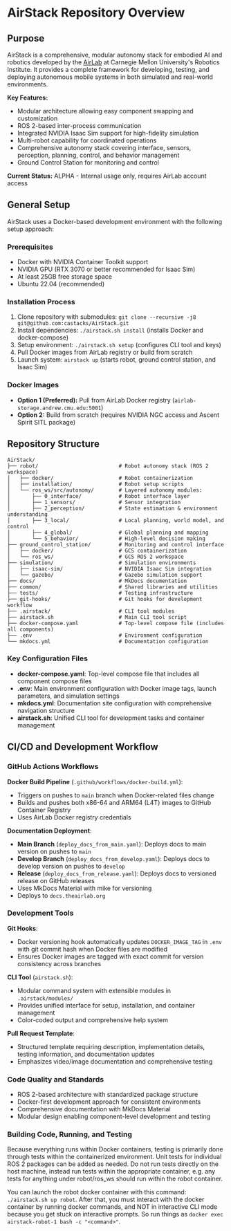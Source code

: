 # AirStack Repository Overview

## Purpose

AirStack is a comprehensive, modular autonomy stack for embodied AI and robotics developed by the [AirLab](https://theairlab.org) at Carnegie Mellon University's Robotics Institute. It provides a complete framework for developing, testing, and deploying autonomous mobile systems in both simulated and real-world environments.

**Key Features:**
- Modular architecture allowing easy component swapping and customization
- ROS 2-based inter-process communication
- Integrated NVIDIA Isaac Sim support for high-fidelity simulation
- Multi-robot capability for coordinated operations
- Comprehensive autonomy stack covering interface, sensors, perception, planning, control, and behavior management
- Ground Control Station for monitoring and control

**Current Status:** ALPHA - Internal usage only, requires AirLab account access

## General Setup

AirStack uses a Docker-based development environment with the following setup approach:

### Prerequisites
- Docker with NVIDIA Container Toolkit support
- NVIDIA GPU (RTX 3070 or better recommended for Isaac Sim)
- At least 25GB free storage space
- Ubuntu 22.04 (recommended)

### Installation Process
1. Clone repository with submodules: `git clone --recursive -j8 git@github.com:castacks/AirStack.git`
2. Install dependencies: `./airstack.sh install` (installs Docker and docker-compose)
3. Setup environment: `./airstack.sh setup` (configures CLI tool and keys)
4. Pull Docker images from AirLab registry or build from scratch
5. Launch system: `airstack up` (starts robot, ground control station, and Isaac Sim)

### Docker Images
- **Option 1 (Preferred):** Pull from AirLab Docker registry (`airlab-storage.andrew.cmu.edu:5001`)
- **Option 2:** Build from scratch (requires NVIDIA NGC access and Ascent Spirit SITL package)

## Repository Structure

```
AirStack/
├── robot/                          # Robot autonomy stack (ROS 2 workspace)
│   ├── docker/                     # Robot containerization
│   ├── installation/               # Robot setup scripts
│   └── ros_ws/src/autonomy/        # Layered autonomy modules:
│       ├── 0_interface/            # Robot interface layer
│       ├── 1_sensors/              # Sensor integration
│       ├── 2_perception/           # State estimation & environment understanding
│       ├── 3_local/                # Local planning, world model, and control
│       ├── 4_global/               # Global planning and mapping
│       └── 5_behavior/             # High-level decision making
├── ground_control_station/         # Monitoring and control interface
│   ├── docker/                     # GCS containerization
│   └── ros_ws/                     # GCS ROS 2 workspace
├── simulation/                     # Simulation environments
│   ├── isaac-sim/                  # NVIDIA Isaac Sim integration
│   └── gazebo/                     # Gazebo simulation support
├── docs/                           # MkDocs documentation
├── common/                         # Shared libraries and utilities
├── tests/                          # Testing infrastructure
├── git-hooks/                      # Git hooks for development workflow
├── .airstack/                      # CLI tool modules
├── airstack.sh                     # Main CLI tool script
├── docker-compose.yaml             # Top-level compose file (includes all components)
├── .env                            # Environment configuration
└── mkdocs.yml                      # Documentation configuration
```

### Key Configuration Files
- **docker-compose.yaml**: Top-level compose file that includes all component compose files
- **.env**: Main environment configuration with Docker image tags, launch parameters, and simulation settings
- **mkdocs.yml**: Documentation site configuration with comprehensive navigation structure
- **airstack.sh**: Unified CLI tool for development tasks and container management

## CI/CD and Development Workflow

### GitHub Actions Workflows

**Docker Build Pipeline** (`.github/workflows/docker-build.yml`):
- Triggers on pushes to `main` branch when Docker-related files change
- Builds and pushes both x86-64 and ARM64 (L4T) images to GitHub Container Registry
- Uses AirLab Docker registry credentials

**Documentation Deployment**:
- **Main Branch** (`deploy_docs_from_main.yaml`): Deploys docs to main version on pushes to `main`
- **Develop Branch** (`deploy_docs_from_develop.yaml`): Deploys docs to develop version on pushes to `develop`  
- **Release** (`deploy_docs_from_release.yaml`): Deploys docs to versioned release on GitHub releases
- Uses MkDocs Material with mike for versioning
- Deploys to `docs.theairlab.org`

### Development Tools

**Git Hooks**:
- Docker versioning hook automatically updates `DOCKER_IMAGE_TAG` in `.env` with git commit hash when Docker files are modified
- Ensures Docker images are tagged with exact commit for version consistency across branches

**CLI Tool** (`airstack.sh`):
- Modular command system with extensible modules in `.airstack/modules/`
- Provides unified interface for setup, installation, and container management
- Color-coded output and comprehensive help system

**Pull Request Template**:
- Structured template requiring description, implementation details, testing information, and documentation updates
- Emphasizes video/image documentation and comprehensive testing

### Code Quality and Standards
- ROS 2-based architecture with standardized package structure
- Docker-first development approach for consistent environments
- Comprehensive documentation with MkDocs Material
- Modular design enabling component-level development and testing

### Building Code, Running, and Testing
Because everything runs within Docker containers, testing is primarily done through tests within the containerized environment. Unit tests for individual ROS 2 packages can be added as needed.
Do not run tests directly on the host machine, instead run tests within the appropriate container, e.g. any tests for anything under robot/ros_ws should run within the robot container.

You can launch the robot docker container with this command: `./airstack.sh up robot`. After that, you must interact with the docker container by running docker commands, and NOT in interactive CLI mode because you get stuck on interactive prompts. So run things as `docker exec airstack-robot-1 bash -c "<command>"`.